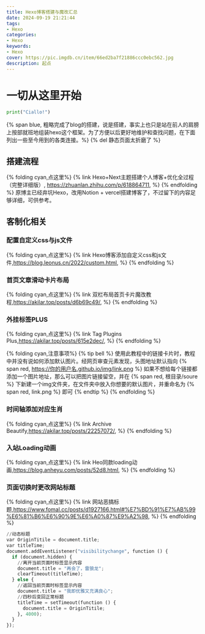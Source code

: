 ```yaml
---
title: Hexo博客搭建与魔改汇总
date: 2024-09-19 21:21:44
tags: 
- Hexo
categories:
- Hexo
keywords:
- Hexo
cover: https://pic.imgdb.cn/item/66ed2ba7f21886ccc0ebc562.jpg
description: 起点
---
```

# 一切从这里开始

```py
print("Ciallo!")
```

{% span blue, 粗略完成了blog的搭建，说是搭建，事实上也只是站在前人的肩膀上按部就班地组装hexo这个框架。为了方便以后更好地维护和查找问题，在下面列出一些至今用到的各类连接。%}
{% del 静态页面太折磨了 %}

## 搭建流程

{% folding cyan,点这里%}
{% link Hexo+Next主题搭建个人博客+优化全过程（完整详细版）, https://zhuanlan.zhihu.com/p/618864711, %}
{% endfolding %}
原博主已经弃坑Hexo，改用Notion + vercel搭建博客了，不过留下的内容足够详细，可供参考。
## 客制化相关

### 配置自定义css与js文件

{% folding cyan,点这里%}
{% link Hexo博客添加自定义css和js文件,https://blog.leonus.cn/2022/custom.html, %}
{% endfolding %}

### 首页文章滑动卡片布局

{% folding cyan,点这里%}
{% link 双栏布局首页卡片魔改教程,https://akilar.top/posts/d6b69c49/, %}
{% endfolding %}

### 外挂标签PLUS

{% folding cyan,点这里%}
{% link Tag Plugins Plus,https://akilar.top/posts/615e2dec/, %}
{% endfolding %}

{% folding cyan,注意事项%}
{% tip bell %}
使用此教程中的链接卡片时，教程中并没有说如何添加默认图片。经网页审查元素发现，头图地址默认指向 {% span red, https://你的用户名.github.io/img/link.png %}
如果不想给每个链接都添加一个图片地址，那么可以把图片链接留空，并在 {% span red, 根目录/soure %} 下新建一个img文件夹，在文件夹中放入你想要的默认图片，并重命名为 {% span red, link.png %} 即可
{% endtip %}
{% endfolding %}

### 时间轴添加对应生肖

{% folding cyan,点这里%}
{% link Archive Beautify,https://akilar.top/posts/22257072/, %}
{% endfolding %}

### 入站Loading动画

{% folding cyan,点这里%}
{% link Heo同款loading动画,https://blog.anheyu.com/posts/52d8.html, %}
{% endfolding %}

### 页面切换时更改网站标题

{% folding cyan,点这里%}
{% link 网站恶搞标题,https://www.fomal.cc/posts/d1927166.html#%E7%BD%91%E7%AB%99%E6%81%B6%E6%90%9E%E6%A0%87%E9%A2%98, %}
{% endfolding %}

```py
//动态标题
var OriginTitile = document.title;
var titleTime;
document.addEventListener("visibilitychange", function () {
  if (document.hidden) {
    //离开当前页面时标签显示内容
    document.title = "再会了，雷狼龙";
    clearTimeout(titleTime);
  } else {
    //返回当前页面时标签显示内容
    document.title = "我即优雅又充满良心";
    //四秒后变回正常标题
    titleTime = setTimeout(function () {
      document.title = OriginTitile;
    }, 4000);
  }
});
```


